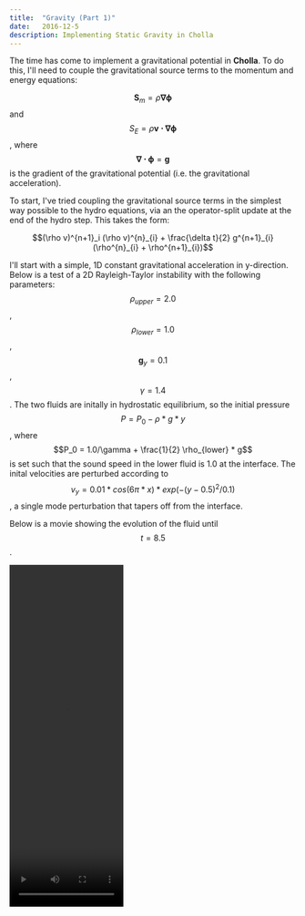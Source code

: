 ```yaml
---
title:  "Gravity (Part 1)"
date:   2016-12-5
description: Implementing Static Gravity in Cholla 
---
```


The time has come to implement a gravitational potential in **Cholla**.
To do this, I'll need to couple the gravitational source terms to the
momentum and energy equations:

$$ \mathbf{S}_m = \rho \mathbf{\nabla \phi} $$ and $$ S_E = \rho \mathbf{v \cdot \nabla \phi}$$,
where $$\mathbf{\nabla \cdot \phi} = \mathbf{g}$$ is the gradient of the gravitational 
potential (i.e. the gravitational acceleration).

To start, I've tried coupling the gravitational source terms
in the simplest way possible to the hydro equations, via an the operator-split
update at the end of the hydro step. This takes the form:

$$(\rho v)^{n+1}_i (\rho v)^{n}_{i} + \frac{\delta t}{2} g^{n+1}_{i} (\rho^{n}_{i} + \rho^{n+1}_{i})$$

I'll start with a simple, 1D constant gravitational acceleration in
y-direction. Below is a test of a 2D Rayleigh-Taylor instability
with the following parameters: $$\rho_{upper} = 2.0$$, $$\rho_{lower} = 1.0$$,
$$\mathbf{g}_{y} = 0.1$$, $$\gamma = 1.4$$. The two fluids are initally in
hydrostatic equilibrium, so the initial pressure $$P = P_0 - \rho*g*y$$,
where $$P_0 = 1.0/\gamma + \frac{1}{2} \rho_{lower} * g$$ is set such that the
sound speed in the lower fluid is 1.0 at the interface. The inital velocities
are perturbed according to $$v_y = 0.01*cos(6\pi*x)*exp(-(y-0.5)^{2}/0.1)$$, a
single mode perturbation that tapers off from the interface.

Below is a movie showing the evolution of the fluid until $$t = 8.5$$.

<video class='center' src="{{ site.url }}assets/movies/rayleigh_taylor.mov" width="200" height="600" controls preload></video>
